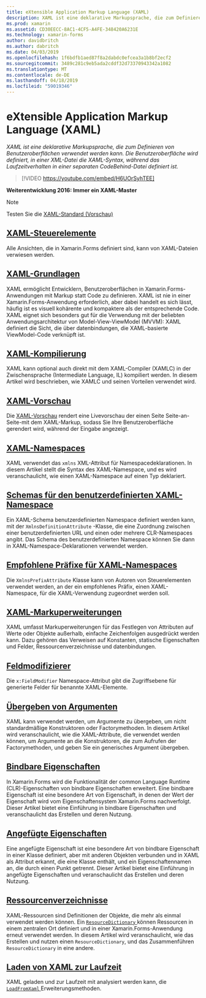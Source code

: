 ```yaml
---
title: eXtensible Application Markup Language (XAML)
description: XAML ist eine deklarative Markupsprache, die zum Definieren von Benutzeroberflächen verwendet werden kann. Die Benutzeroberfläche wird definiert, in einer XML-Datei die XAML-Syntax, während das Laufzeitverhalten in einer separaten CodeBehind-Datei definiert ist.
ms.prod: xamarin
ms.assetid: CD30EECC-8AC1-4CF5-A4FE-348420A6231E
ms.technology: xamarin-forms
author: davidbritch
ms.author: dabritch
ms.date: 04/03/2019
ms.openlocfilehash: 1f6bdfb1aed87f8a2dabdc0efcea3a1b8bf2ecf2
ms.sourcegitcommit: 3489c281c9eb5ada2cddf32d73370943342a1082
ms.translationtype: MT
ms.contentlocale: de-DE
ms.lasthandoff: 04/18/2019
ms.locfileid: "59019346"
---
```

# <a name="extensible-application-markup-language-xaml"></a>eXtensible Application Markup Language (XAML)

_XAML ist eine deklarative Markupsprache, die zum Definieren von Benutzeroberflächen verwendet werden kann. Die Benutzeroberfläche wird definiert, in einer XML-Datei die XAML-Syntax, während das Laufzeitverhalten in einer separaten CodeBehind-Datei definiert ist._

> [!VIDEO https://youtube.com/embed/H6UOrSyhTEE]

**Weiterentwicklung 2016: Immer ein XAML-Master**

> [!NOTE]
> Testen Sie die [XAML-Standard (Vorschau)](standard/index.md)

## <a name="xaml-controlsxaml-controlsmd"></a>[XAML-Steuerelemente](xaml-controls.md)

Alle Ansichten, die in Xamarin.Forms definiert sind, kann von XAML-Dateien verwiesen werden.

<a name="xaml" />

## <a name="xaml-basicsxaml-basicsindexmd"></a>[XAML-Grundlagen](xaml-basics/index.md)

XAML ermöglicht Entwicklern, Benutzeroberflächen in Xamarin.Forms-Anwendungen mit Markup statt Code zu definieren. XAML ist nie in einer Xamarin.Forms-Anwendung erforderlich, aber dabei handelt es sich lässt, häufig ist es visuell kohärente und kompaktere als der entsprechende Code. XAML eignet sich besonders gut für die Verwendung mit der beliebten Anwendungsarchitektur von Model-View-ViewModel (MVVM): XAML definiert die Sicht, die über datenbindungen, die XAML-basierte ViewModel-Code verknüpft ist.

## <a name="xaml-compilationxamlcmd"></a>[XAML-Kompilierung](xamlc.md)

XAML kann optional auch direkt mit dem XAML-Compiler (XAMLC) in der Zwischensprache (Intermediate Language, IL) kompiliert werden. In diesem Artikel wird beschrieben, wie XAMLC und seinen Vorteilen verwendet wird.

## <a name="xaml-previewerxaml-previewerindexmd"></a>[XAML-Vorschau](xaml-previewer/index.md)

Die [XAML-Vorschau](~/xamarin-forms/xaml/xaml-previewer/index.md) rendert eine Livevorschau der einen Seite Seite-an-Seite-mit dem XAML-Markup, sodass Sie Ihre Benutzeroberfläche gerendert wird, während der Eingabe angezeigt.

## <a name="xaml-namespacesnamespacesmd"></a>[XAML-Namespaces](namespaces.md)

XAML verwendet das `xmlns` XML-Attribut für Namespacedeklarationen. In diesem Artikel stellt die Syntax des XAML-Namespace, und es wird veranschaulicht, wie einen XAML-Namespace auf einen Typ deklariert.

## <a name="xaml-custom-namespace-schemascustom-namespace-schemasmd"></a>[Schemas für den benutzerdefinierten XAML-Namespace](custom-namespace-schemas.md)

Ein XAML-Schema benutzerdefinierten Namespace definiert werden kann, mit der `XmlnsDefinitionAttribute` -Klasse, die eine Zuordnung zwischen einer benutzerdefinierten URL und einen oder mehrere CLR-Namespaces angibt. Das Schema des benutzerdefinierten Namespace können Sie dann in XAML-Namespace-Deklarationen verwendet werden.

## <a name="xaml-namespace-recommended-prefixescustom-prefixmd"></a>[Empfohlene Präfixe für XAML-Namespaces](custom-prefix.md)

Die `XmlnsPrefixAttribute` Klasse kann von Autoren von Steuerelementen verwendet werden, an der ein empfohlenes Präfix, einen XAML-Namespace, für die XAML-Verwendung zugeordnet werden soll.

## <a name="xaml-markup-extensionsmarkup-extensionsindexmd"></a>[XAML-Markuperweiterungen](markup-extensions/index.md)

XAML umfasst Markuperweiterungen für das Festlegen von Attributen auf Werte oder Objekte außerhalb, einfache Zeichenfolgen ausgedrückt werden kann. Dazu gehören das Verweisen auf Konstanten, statische Eigenschaften und Felder, Ressourcenverzeichnisse und datenbindungen.

## <a name="field-modifiersfield-modifiersmd"></a>[Feldmodifizierer](field-modifiers.md)

Die `x:FieldModifier` Namespace-Attribut gibt die Zugriffsebene für generierte Felder für benannte XAML-Elemente.

## <a name="passing-argumentspassing-argumentsmd"></a>[Übergeben von Argumenten](passing-arguments.md)

XAML kann verwendet werden, um Argumente zu übergeben, um nicht standardmäßige Konstruktoren oder Factorymethoden. In diesem Artikel wird veranschaulicht, wie die XAML-Attribute, die verwendet werden können, um Argumente an die Konstruktoren, die zum Aufrufen der Factorymethoden, und geben Sie ein generisches Argument übergeben.

## <a name="bindable-propertiesbindable-propertiesmd"></a>[Bindbare Eigenschaften](bindable-properties.md)

In Xamarin.Forms wird die Funktionalität der common Language Runtime (CLR)-Eigenschaften von bindbare Eigenschaften erweitert. Eine bindbare Eigenschaft ist eine besondere Art von Eigenschaft, in denen der Wert der Eigenschaft wird vom Eigenschaftensystem Xamarin.Forms nachverfolgt. Dieser Artikel bietet eine Einführung in bindbare Eigenschaften und veranschaulicht das Erstellen und deren Nutzung.

## <a name="attached-propertiesattached-propertiesmd"></a>[Angefügte Eigenschaften](attached-properties.md)

Eine angefügte Eigenschaft ist eine besondere Art von bindbare Eigenschaft in einer Klasse definiert, aber mit anderen Objekten verbunden und in XAML als Attribut erkannt, die eine Klasse enthält, und ein Eigenschaftennamen an, die durch einen Punkt getrennt. Dieser Artikel bietet eine Einführung in angefügte Eigenschaften und veranschaulicht das Erstellen und deren Nutzung.

## <a name="resource-dictionariesresource-dictionariesmd"></a>[Ressourcenverzeichnisse](resource-dictionaries.md)

XAML-Ressourcen sind Definitionen der Objekte, die mehr als einmal verwendet werden können. Ein [ `ResourceDictionary` ](xref:Xamarin.Forms.ResourceDictionary) können Ressourcen in einem zentralen Ort definiert und in einer Xamarin.Forms-Anwendung erneut verwendet werden. In diesem Artikel wird veranschaulicht, wie das Erstellen und nutzen einen `ResourceDictionary`, und das Zusammenführen `ResourceDictionary` in eine andere.

## <a name="loading-xaml-at-runtimeruntime-loadmd"></a>[Laden von XAML zur Laufzeit](runtime-load.md)

XAML geladen und zur Laufzeit mit analysiert werden kann, die [ `LoadFromXaml` ](xref:Xamarin.Forms.Xaml.Extensions.LoadFromXaml*) Erweiterungsmethoden.
